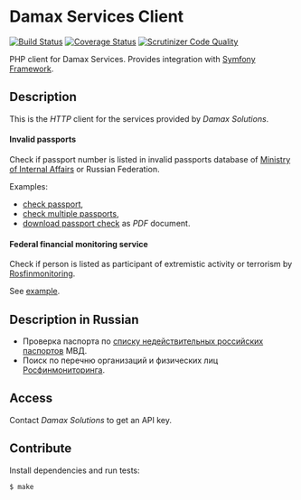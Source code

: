# Damax Services Client

[![Build Status](https://travis-ci.org/damax-solutions/php-services-client.svg?branch=master)](https://travis-ci.org/damax-solutions/php-services-client) [![Coverage Status](https://coveralls.io/repos/damax-solutions/php-services-client/badge.svg?branch=master&service=github)](https://coveralls.io/github/damax-solutions/php-services-client?branch=master) [![Scrutinizer Code Quality](https://scrutinizer-ci.com/g/damax-solutions/php-services-client/badges/quality-score.png?b=master)](https://scrutinizer-ci.com/g/damax-solutions/php-services-client/?branch=master)

PHP client for Damax Services. Provides integration with [Symfony Framework](https://github.com/symfony/symfony).

## Description

This is the _HTTP_ client for the services provided by _Damax Solutions_.

#### Invalid passports

Check if passport number is listed in invalid passports database of [Ministry of Internal Affairs](https://xn--b1aew.xn--p1ai) or Russian Federation.

Examples:

- [check passport](examples/check_passport.php),
- [check multiple passports](examples/check_multiple_passports.php),
- [download passport check](examples/download_passport_check.php) as _PDF_ document.

#### Federal financial monitoring service

Check if person is listed as participant of extremistic activity or terrorism by [Rosfinmonitoring](http://www.fedsfm.ru/en).

See [example](examples/check_rosfin.php).

## Description in Russian

- Проверка паспорта по [списку недействительных российских паспортов](http://xn--b1afk4ade4e.xn--b1ab2a0a.xn--b1aew.xn--p1ai/info-service.htm?sid=2000) МВД.
- Поиск по перечню организаций и физических лиц [Росфинмониторинга](http://www.fedsfm.ru/documents/terr-list).

## Access

Contact _Damax Solutions_ to get an API key.

## Contribute

Install dependencies and run tests:

```bash
$ make
```

